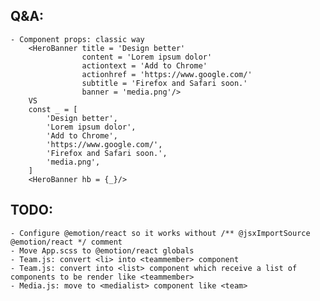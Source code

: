 Q&A:
----
    - Component props: classic way
        <HeroBanner title = 'Design better'
                    content = 'Lorem ipsum dolor'
                    actiontext = 'Add to Chrome'
                    actionhref = 'https://www.google.com/'
                    subtitle = 'Firefox and Safari soon.'
                    banner = 'media.png'/>
        VS
        const _ = [
            'Design better',
            'Lorem ipsum dolor',
            'Add to Chrome',
            'https://www.google.com/',
            'Firefox and Safari soon.',
            'media.png',
        ]
        <HeroBanner hb = {_}/>


TODO:
------
    - Configure @emotion/react so it works without /** @jsxImportSource @emotion/react */ comment
    - Move App.scss to @emotion/react globals
    - Team.js: convert <li> into <teammember> component
    - Team.js: convert into <list> component which receive a list of components to be render like <teammember>
    - Media.js: move to <medialist> component like <team>
